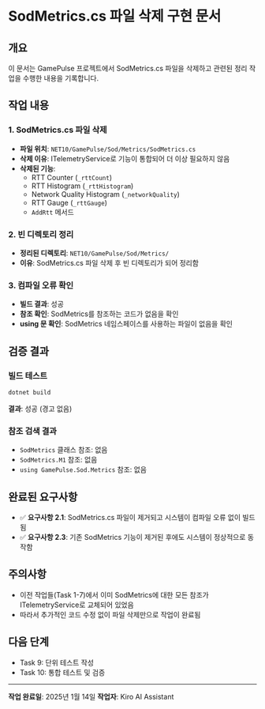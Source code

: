 # SodMetrics.cs 파일 삭제 구현 문서

## 개요

이 문서는 GamePulse 프로젝트에서 SodMetrics.cs 파일을 삭제하고 관련된 정리 작업을 수행한 내용을 기록합니다.

## 작업 내용

### 1. SodMetrics.cs 파일 삭제

- **파일 위치**: `NET10/GamePulse/Sod/Metrics/SodMetrics.cs`
- **삭제 이유**: ITelemetryService로 기능이 통합되어 더 이상 필요하지 않음
- **삭제된 기능**:
  - RTT Counter (`_rttCount`)
  - RTT Histogram (`_rttHistogram`)
  - Network Quality Histogram (`_networkQuality`)
  - RTT Gauge (`_rttGauge`)
  - `AddRtt` 메서드

### 2. 빈 디렉토리 정리

- **정리된 디렉토리**: `NET10/GamePulse/Sod/Metrics/`
- **이유**: SodMetrics.cs 파일 삭제 후 빈 디렉토리가 되어 정리함

### 3. 컴파일 오류 확인

- **빌드 결과**: 성공
- **참조 확인**: SodMetrics를 참조하는 코드가 없음을 확인
- **using 문 확인**: SodMetrics 네임스페이스를 사용하는 파일이 없음을 확인

## 검증 결과

### 빌드 테스트

```bash
dotnet build
```

**결과**: 성공 (경고 없음)

### 참조 검색 결과

- `SodMetrics` 클래스 참조: 없음
- `SodMetrics.M1` 참조: 없음
- `using GamePulse.Sod.Metrics` 참조: 없음

## 완료된 요구사항

- ✅ **요구사항 2.1**: SodMetrics.cs 파일이 제거되고 시스템이 컴파일 오류 없이 빌드됨
- ✅ **요구사항 2.3**: 기존 SodMetrics 기능이 제거된 후에도 시스템이 정상적으로 동작함

## 주의사항

- 이전 작업들(Task 1-7)에서 이미 SodMetrics에 대한 모든 참조가 ITelemetryService로 교체되어 있었음
- 따라서 추가적인 코드 수정 없이 파일 삭제만으로 작업이 완료됨

## 다음 단계

- Task 9: 단위 테스트 작성
- Task 10: 통합 테스트 및 검증

---

**작업 완료일**: 2025년 1월 14일
**작업자**: Kiro AI Assistant
